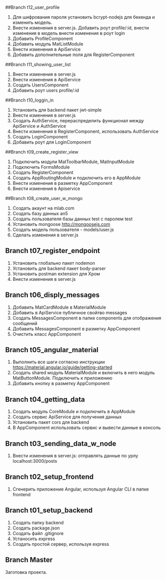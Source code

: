 ##Branch t12_user_profile
1. Для шифрования пароля установить bcrypt-nodejs для бекенда и изменить модель.
2. Внести изменения в server.js. 
    Добавить роут profile/:id, 
    внести изменения в модель
    внести изменения в роут login
3. Добавить ProfileComponent
4. Добавить модуль MatListModule
5. Внести изменения в ApiService
6. Добавить дополнительные поля для RegisterComponent

##Branch t11_showing_user_list
1. Внести изменения в server.js
2. Внести изменения в ApiService
3. Создать UsersComponent
4. Добавить роут users profile/:id

##Branch t10_loggin_in
1. Установить для backend пакет jwt-simple
2. Внести изменения в server.js
3. Создать AuthService, перераспределить функционал между ApiService и AuthService
4. Внести изменения в RegisterComponent, использовать AuthService
5. Создать LoginComponent
6. Добавить роут для LoginComponent

##Branch t09_create_register_view
1. Подключить модули MatToolbarModule, MatInputModule 
2. Подключить FormsModule
3. Создать RegisterComponent
4. Создать AppRoutingModule и подключить его в AppModule
5. Внести изменения в разметку AppComponent
6. Внести изменения в Apiservice

##Branch t08_create_user_w_mongo
1. Создать акаунт на mlab.com
2. Создать базу данных an5
3. Создать пользователя базы данных test с паролем test
4. Установить mongoose http://mongoosejs.com
5. Создать модель пользователя - models/user.js
6. Сделать изменения в server.js

## Branch t07_register_endpoint
1. Установить глобально пакет nodemon
2. Установить для backend пакет body-parser
3. Установить postman extension для Хром
4. Внести изменения в server.js

## Branch t06_disply_messages
1. Добавить MatCardModule в MaterialModule
2. Добавить в ApiService публичное свойтво messages
3. Создать MessagesComponent в папке components для отображения сообщений
4. Добавить MessagesComponent в разметку AppComponent
5. Очистить класс AppComponent

## Branch t05_angular_material
1. Выполнить все шаги согласно инструкции https://material.angular.io/guide/getting-started
2. Создать shared модуль MaterialModule и включить в него модуль MatButtonModule. Подключить к приложению
3. Добавить кнопку в разметку AppComponent

## Branch t04_getting_data
1. Создать модуль CoreModule и подключить в AppModule
2. Создать сервис ApiService для получения данных
3. Установить пакет cors для backend
4. В AppComponent использовать сервис и вывести данные в консоль

## Branch t03_sending_data_w_node
1. Внести изменения в server.js: отправлять данные по урлу localhost:3000/posts

## Branch t02_setup_frontend
1. Сгенерить приложение Angular, используя Angular CLI в папке frontend

## Branch t01_setup_backend
1. Создать папку backend
2. Создать package.json
3. Создать файл .gitignore 
4. Устаносить express
5. Создать простой сервер, используя express

## Branch Master
Заготовка проекта.
